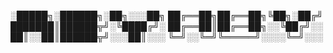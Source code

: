 
░█████╗░██████╗░██╗░░░██╗
██╔══██╗██╔══██╗╚██╗░██╔╝
███████║██████╦╝░╚████╔╝░
██╔══██║██╔══██╗░░╚██╔╝░░
██║░░██║██████╦╝░░░██║░░░
╚═╝░░╚═╝╚═════╝░░░░╚═╝░░░
